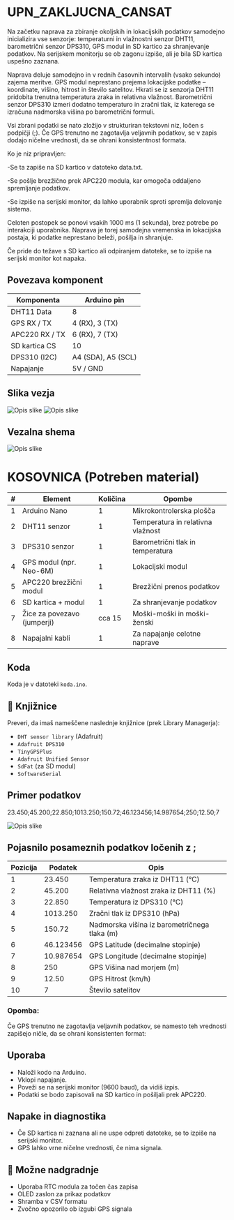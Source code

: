 # UPN_ZAKLJUCNA_CANSAT
Na začetku naprava za zbiranje okoljskih in lokacijskih podatkov samodejno inicializira vse senzorje: temperaturni in vlažnostni senzor DHT11, barometrični senzor DPS310, GPS modul in SD kartico za shranjevanje podatkov. Na serijskem monitorju se ob zagonu izpiše, ali je bila SD kartica uspešno zaznana.

Naprava deluje samodejno in v rednih časovnih intervalih (vsako sekundo) zajema meritve. GPS modul neprestano prejema lokacijske podatke – koordinate, višino, hitrost in število satelitov. Hkrati se iz senzorja DHT11 pridobita trenutna temperatura zraka in relativna vlažnost. Barometrični senzor DPS310 izmeri dodatno temperaturo in zračni tlak, iz katerega se izračuna nadmorska višina po barometrični formuli.

Vsi zbrani podatki se nato zložijo v strukturiran tekstovni niz, ločen s podpičji (;). Če GPS trenutno ne zagotavlja veljavnih podatkov, se v zapis dodajo ničelne vrednosti, da se ohrani konsistentnost formata.

Ko je niz pripravljen:

-Se ta zapiše na SD kartico v datoteko data.txt.

-Se pošlje brezžično prek APC220 modula, kar omogoča oddaljeno spremljanje podatkov.

-Se izpiše na serijski monitor, da lahko uporabnik sproti spremlja delovanje sistema.

Celoten postopek se ponovi vsakih 1000 ms (1 sekunda), brez potrebe po interakciji uporabnika. Naprava je torej samodejna vremenska in lokacijska postaja, ki podatke neprestano beleži, pošilja in shranjuje.

Če pride do težave s SD kartico ali odpiranjem datoteke, se to izpiše na serijski monitor kot napaka.


## Povezava komponent

| Komponenta            | Arduino pin         |
|----------------------|---------------------|
| DHT11 Data           | 8                   |
| GPS RX / TX          | 4 (RX), 3 (TX)      |
| APC220 RX / TX       | 6 (RX), 7 (TX)      |
| SD kartica CS        | 10                  |
| DPS310 (I2C)         | A4 (SDA), A5 (SCL)  |
| Napajanje            | 5V / GND            |


## Slika vezja
![Opis slike](https://github.com/Snorkzy/UPN_ZAKLJUCNA_CANSAT/blob/main/slikaVezjaCansat.jpg?raw=true)
![Opis slike](https://github.com/Snorkzy/UPN_ZAKLJUCNA_CANSAT/blob/main/slikaVezjaCansat1.jpg?raw=true)

## Vezalna shema

![Opis slike](https://github.com/Snorkzy/UPN_ZAKLJUCNA_CANSAT/blob/main/ShemaVezaveCANSAT.png?raw=true)



# KOSOVNICA (Potreben material)

| #  | Element               | Količina | Opombe                             |
|----|-----------------------|----------|----------------------------------|
| 1  | Arduino Nano           | 1        | Mikrokontrolerska plošča          |
| 2  | DHT11 senzor          | 1        | Temperatura in relativna vlažnost |
| 3  | DPS310 senzor         | 1        | Barometrični tlak in temperatura  |
| 4  | GPS modul (npr. Neo-6M) | 1      | Lokacijski modul                  |
| 5  | APC220 brezžični modul| 1        | Brezžični prenos podatkov         |
| 6  | SD kartica + modul    | 1        | Za shranjevanje podatkov          |
| 7  | Žice za povezavo (jumperji) | cca 15 | Moški-moški in moški-ženski       |
| 8  | Napajalni kabli        | 1        | Za napajanje celotne naprave      |


## Koda

Koda je v datoteki `koda.ino`.

## 🧪 Knjižnice

Preveri, da imaš nameščene naslednje knjižnice (prek Library Managerja):

- `DHT sensor library` (Adafruit)
- `Adafruit DPS310`
- `TinyGPSPlus`
- `Adafruit Unified Sensor`
- `SdFat` (za SD modul)
- `SoftwareSerial`



## Primer podatkov

23.450;45.200;22.850;1013.250;150.72;46.123456;14.987654;250;12.50;7

![Opis slike](https://github.com/Snorkzy/UPN_ZAKLJUCNA_CANSAT/blob/main/primerPodatkov.png?raw=true)

## Pojasnilo posameznih podatkov ločenih z ;

| Pozicija | Podatek | Opis                                  |
|----------|---------|-------------------------------------|
| 1        | 23.450  | Temperatura zraka iz DHT11 (°C)      |
| 2        | 45.200  | Relativna vlažnost zraka iz DHT11 (%)|
| 3        | 22.850  | Temperatura iz DPS310 (°C)            |
| 4        | 1013.250| Zračni tlak iz DPS310 (hPa)           |
| 5        | 150.72  | Nadmorska višina iz barometričnega tlaka (m) |
| 6        | 46.123456| GPS Latitude (decimalne stopinje)    |
| 7        | 10.987654| GPS Longitude (decimalne stopinje)   |
| 8        | 250     | GPS Višina nad morjem (m)             |
| 9        | 12.50   | GPS Hitrost (km/h)                    |
| 10       | 7       | Število satelitov                     |

### Opomba:

Če GPS trenutno ne zagotavlja veljavnih podatkov, se namesto teh vrednosti zapišejo ničle, da se ohrani konsistenten format:






## Uporaba

- Naloži kodo na Arduino.
- Vklopi napajanje.
- Poveži se na serijski monitor (9600 baud), da vidiš izpis.
- Podatki se bodo zapisovali na SD kartico in pošiljali prek APC220.

## Napake in diagnostika

- Če SD kartica ni zaznana ali ne uspe odpreti datoteke, se to izpiše na serijski monitor.
- GPS lahko vrne ničelne vrednosti, če nima signala.



## 🚀 Možne nadgradnje

- Uporaba RTC modula za točen čas zapisa
- OLED zaslon za prikaz podatkov
- Shramba v CSV formatu
- Zvočno opozorilo ob izgubi GPS signala

